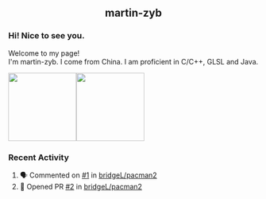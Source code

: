 <p align="center">
  <h2 align="center">martin-zyb</h2>
</p>

### Hi! Nice to see you.

Welcome to my page!  
I'm martin-zyb. I come from China. I am proficient in C/C++, GLSL and Java.
  
<a href="https://github.com/martin-zyb"><img height="137px" src="https://github-readme-stats.vercel.app/api?username=martin-zyb&hide_title=true&hide_border=true&show_icons=true&include_all_commits=true&count_private=true&line_height=21&text_color=000&icon_color=000&bg_color=0,ea6161,ffc64d,fffc4d,52fa5a&theme=graywhite" /><!-- wi*quL3fcV --><img height="137px" src="https://github-readme-stats.vercel.app/api/top-langs/?username=martin-zyb&hide=html&hide_title=true&hide_border=true&layout=compact&langs_count=6&exclude_repo=comp426,Redventures-Movie-Quotes&text_color=000&icon_color=fff&bg_color=0,52fa5a,4dfcff,c64dff&theme=graywhite" /></a>

### Recent Activity

<!--START_SECTION:activity-->
1. 🗣 Commented on [#1](https://github.com/bridgeL/pacman2/issues/1#issuecomment-1721537573) in [bridgeL/pacman2](https://github.com/bridgeL/pacman2)
2. 💪 Opened PR [#2](https://github.com/bridgeL/pacman2/pull/2) in [bridgeL/pacman2](https://github.com/bridgeL/pacman2)
<!--END_SECTION:activity-->
